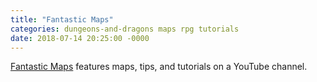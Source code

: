 ```yaml
---
title: "Fantastic Maps"
categories: dungeons-and-dragons maps rpg tutorials
date: 2018-07-14 20:25:00 -0000
---
```

[Fantastic Maps](http://www.fantasticmaps.com/) features maps, tips, and tutorials on a YouTube channel.
